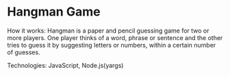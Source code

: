 # Hangman Game

How it works:
Hangman is a paper and pencil guessing game for two or more players. One player thinks of a word, phrase or sentence and the other tries to guess it by suggesting letters or numbers, within a certain number of guesses.

Technologies: JavaScript, Node.js(yargs)
